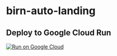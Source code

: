 # birn-auto-landing

## Deploy to Google Cloud Run

[![Run on Google Cloud](https://deploy.cloud.run/button.svg)](https://deploy.cloud.run)
